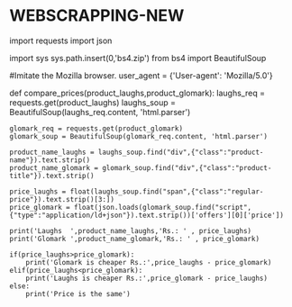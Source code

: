 # WEBSCRAPPING-NEW

import requests
import json

import sys
sys.path.insert(0,'bs4.zip')
from bs4 import BeautifulSoup

#Imitate the Mozilla browser.
user_agent = {'User-agent': 'Mozilla/5.0'}


def compare_prices(product_laughs,product_glomark):
    laughs_req = requests.get(product_laughs)
    laughs_soup = BeautifulSoup(laughs_req.content, 'html.parser')

    glomark_req = requests.get(product_glomark)
    glomark_soup = BeautifulSoup(glomark_req.content, 'html.parser')
    
    product_name_laughs = laughs_soup.find("div",{"class":"product-name"}).text.strip()
    product_name_glomark = glomark_soup.find("div",{"class":"product-title"}).text.strip()
    
    price_laughs = float(laughs_soup.find("span",{"class":"regular-price"}).text.strip()[3:])
    price_glomark = float(json.loads(glomark_soup.find("script",{"type":"application/ld+json"}).text.strip())['offers'][0]['price'])
    
    print('Laughs  ',product_name_laughs,'Rs.: ' , price_laughs)
    print('Glomark ',product_name_glomark,'Rs.: ' , price_glomark)
    
    if(price_laughs>price_glomark):
        print('Glomark is cheaper Rs.:',price_laughs - price_glomark)
    elif(price_laughs<price_glomark):
        print('Laughs is cheaper Rs.:',price_glomark - price_laughs)   
    else:
        print('Price is the same')
